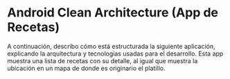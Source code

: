 # Android Clean Architecture (App de Recetas)  
A continuación, describo cómo está estructurada la siguiente aplicación, explicando la arquitectura y tecnologías usadas para el desarrollo. Esta app muestra una lista de recetas con su detalle, al igual que muestra la ubicación en un mapa de donde es originario el platillo.

